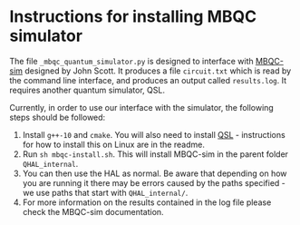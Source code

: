 # Instructions for installing MBQC simulator

The file `_mbqc_quantum_simulator.py` is designed to interface with [MBQC-sim](https://gitlab.com/johnrscott/mbqc-fpga/-/tree/master/) designed by John Scott. It produces a file `circuit.txt` which is read by the command line interface, and produces an output called `results.log`. It requires another quantum simulator, QSL.

Currently, in order to use our interface with the simulator, the following steps should be followed:

1. Install `g++-10` and `cmake`. You will also need to install [QSL](https://github.com/lanamineh/qsl) - instructions for how to install this on Linux are in the readme.
2. Run `sh mbqc-install.sh`. This will install MBQC-sim in the parent folder `QHAL_internal`.
3. You can then use the HAL as normal. Be aware that depending on how you are running it there may be errors caused by the paths specified - we use paths that start with `QHAL_internal/`.
4. For more information on the results contained in the log file please check the MBQC-sim documentation.

